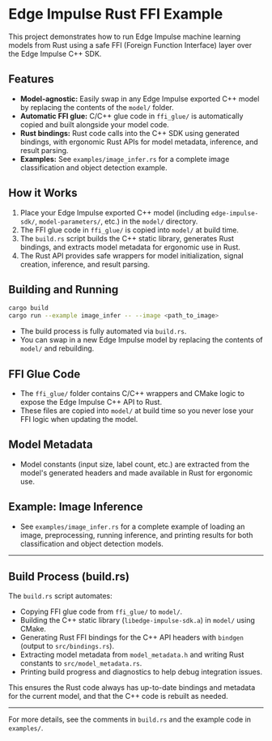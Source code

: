 # Edge Impulse Rust FFI Example

This project demonstrates how to run Edge Impulse machine learning models from Rust using a safe FFI (Foreign Function Interface) layer over the Edge Impulse C++ SDK.

## Features
- **Model-agnostic:** Easily swap in any Edge Impulse exported C++ model by replacing the contents of the `model/` folder.
- **Automatic FFI glue:** C/C++ glue code in `ffi_glue/` is automatically copied and built alongside your model code.
- **Rust bindings:** Rust code calls into the C++ SDK using generated bindings, with ergonomic Rust APIs for model metadata, inference, and result parsing.
- **Examples:** See `examples/image_infer.rs` for a complete image classification and object detection example.

## How it Works
1. Place your Edge Impulse exported C++ model (including `edge-impulse-sdk/`, `model-parameters/`, etc.) in the `model/` directory.
2. The FFI glue code in `ffi_glue/` is copied into `model/` at build time.
3. The `build.rs` script builds the C++ static library, generates Rust bindings, and extracts model metadata for ergonomic use in Rust.
4. The Rust API provides safe wrappers for model initialization, signal creation, inference, and result parsing.

## Building and Running

```sh
cargo build
cargo run --example image_infer -- --image <path_to_image>
```

- The build process is fully automated via `build.rs`.
- You can swap in a new Edge Impulse model by replacing the contents of `model/` and rebuilding.

## FFI Glue Code
- The `ffi_glue/` folder contains C/C++ wrappers and CMake logic to expose the Edge Impulse C++ API to Rust.
- These files are copied into `model/` at build time so you never lose your FFI logic when updating the model.

## Model Metadata
- Model constants (input size, label count, etc.) are extracted from the model's generated headers and made available in Rust for ergonomic use.

## Example: Image Inference
- See `examples/image_infer.rs` for a complete example of loading an image, preprocessing, running inference, and printing results for both classification and object detection models.

---

## Build Process (build.rs)

The `build.rs` script automates:
- Copying FFI glue code from `ffi_glue/` to `model/`.
- Building the C++ static library (`libedge-impulse-sdk.a`) in `model/` using CMake.
- Generating Rust FFI bindings for the C++ API headers with `bindgen` (output to `src/bindings.rs`).
- Extracting model metadata from `model_metadata.h` and writing Rust constants to `src/model_metadata.rs`.
- Printing build progress and diagnostics to help debug integration issues.

This ensures the Rust code always has up-to-date bindings and metadata for the current model, and that the C++ code is rebuilt as needed.

---

For more details, see the comments in `build.rs` and the example code in `examples/`.
